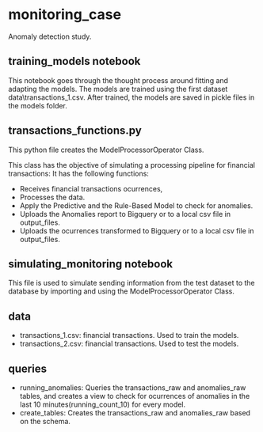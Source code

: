 # monitoring_case
Anomaly detection study.


## training_models notebook
This notebook  goes through the thought process around fitting and adapting the models. 
The models are trained using the first dataset data\transactions_1.csv.
After trained, the models are saved in pickle files in the models folder.

## transactions_functions.py
This python file creates the ModelProcessorOperator Class.

This class has the objective of simulating a processing pipeline for financial transactions:
It has the following functions:
- Receives financial transactions ocurrences,
- Processes the data.
- Apply the Predictive and the Rule-Based Model to check for anomalies.
- Uploads the Anomalies report to Bigquery or to a local csv file in output_files.
- Uploads the ocurrences transformed to Bigquery or to a local csv file in output_files.


## simulating_monitoring notebook
This file is used to simulate sending information from the test dataset to the database by importing and using the ModelProcessorOperator Class.

## data
- transactions_1.csv: financial transactions. Used to train the models.
- transactions_2.csv: financial transactions. Used to test the models.

## queries
-  running_anomalies: Queries the transactions_raw and anomalies_raw tables, and creates a view to check for ocurrences of anomalies in the last 10 minutes(running_count_10) for every model.
- create_tables: Creates the transactions_raw and anomalies_raw based on the schema.

